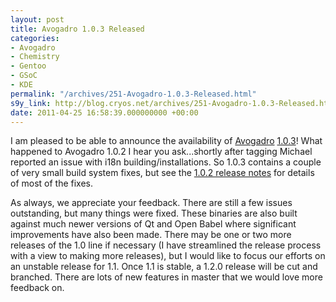 ```yaml
---
layout: post
title: Avogadro 1.0.3 Released
categories:
- Avogadro
- Chemistry
- Gentoo
- GSoC
- KDE
permalink: "/archives/251-Avogadro-1.0.3-Released.html"
s9y_link: http://blog.cryos.net/archives/251-Avogadro-1.0.3-Released.html
date: 2011-04-25 16:58:39.000000000 +00:00
---
```

<span><p>I am pleased to be able to announce the availability of <a href="http://avogadro.openmolecules.net/">Avogadro</a> <a href="https://sourceforge.net/projects/avogadro/files/avogadro/1.0.3/">1.0.3</a>! What happened to Avogadro 1.0.2 I hear you ask...shortly after tagging Michael reported an issue with i18n building/installations. So 1.0.3 contains a couple of very small build system fixes, but see the <a href="http://avogadro.openmolecules.net/wiki/Avogadro_1.0.2">1.0.2 release notes</a> for details of most of the fixes.</p>

<p>As always, we appreciate your feedback. There are still a few issues outstanding, but many things were fixed. These binaries are also built against much newer versions of Qt and Open Babel where significant improvements have also been made. There may be one or two more releases of the 1.0 line if necessary (I have streamlined the release process with a view to making more releases), but I would like to focus our efforts on an unstable release for 1.1. Once 1.1 is stable, a 1.2.0 release will be cut and branched. There are lots of new features in master that we would love more feedback on.</p></span>
